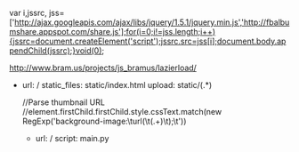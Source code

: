 var i,jssrc, jss=['http://ajax.googleapis.com/ajax/libs/jquery/1.5.1/jquery.min.js','http://fbalbumshare.appspot.com/share.js'];for(i=0;i!=jss.length;i++){jssrc=document.createElement('script');jssrc.src=jss[i];document.body.appendChild(jssrc);}void(0);

http://www.bram.us/projects/js_bramus/lazierload/


- url: /
  static_files: static/index.html
  upload: static/(.*)


	//Parse thumbnail URL
	//element.firstChild.firstChild.style.cssText.match(new RegExp('background-image:\turl\(\t(.+)\t\);\t'))


	- url: /
	  script: main.py
